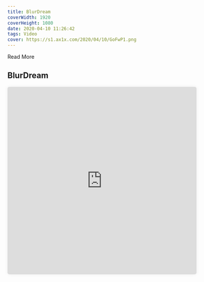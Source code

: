 ```yaml
---
title: BlurDream
coverWidth: 1920
coverHeight: 1080
date: 2020-04-10 11:26:42
tags: Video
cover: https://s1.ax1x.com/2020/04/10/GoFwP1.png
---
```


Read More
<!-- more -->

## BlurDream

<iframe style="width: 100%;height: 500px;border-radius: 5px;box-shadow: 0px 0px 10px #eee" frameborder='no' allowfullscreen mozallowfullscreen webkitallowfullscreen src='http://share.polyv.net/front/video/preview?vid=0dd27d4186055b89bf432fe9954731d4_0'></iframe>